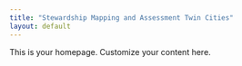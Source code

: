 ```yaml
---
title: "Stewardship Mapping and Assessment Twin Cities"
layout: default
---
```


This is your homepage. Customize your content here.

